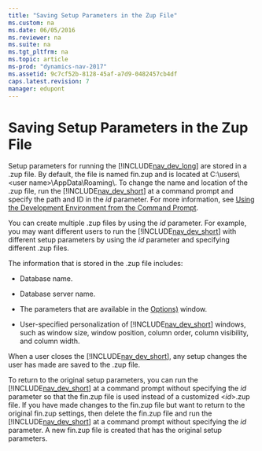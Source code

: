 ```yaml
---
title: "Saving Setup Parameters in the Zup File"
ms.custom: na
ms.date: 06/05/2016
ms.reviewer: na
ms.suite: na
ms.tgt_pltfrm: na
ms.topic: article
ms-prod: "dynamics-nav-2017"
ms.assetid: 9c7cf52b-8128-45af-a7d9-0482457cb4df
caps.latest.revision: 7
manager: edupont
---
```

# Saving Setup Parameters in the Zup File
Setup parameters for running the [!INCLUDE[nav_dev_long](includes/nav_dev_long_md.md)] are stored in a .zup file. By default, the file is named fin.zup and is located at C:\\users\\\<user name>\\AppData\\Roaming\\. To change the name and location of the .zup file, run the [!INCLUDE[nav_dev_short](includes/nav_dev_short_md.md)] at a command prompt and specify the path and ID in the *id* parameter. For more information, see [Using the Development Environment from the Command Prompt](Using-the-Development-Environment-from-the-Command-Prompt.md).  
  
 You can create multiple .zup files by using the *id* parameter. For example, you may want different users to run the [!INCLUDE[nav_dev_short](includes/nav_dev_short_md.md)] with different setup parameters by using the *id* parameter and specifying different .zup files.  
  
 The information that is stored in the .zup file includes:  
  
-   Database name.  
  
-   Database server name.  
  
-   The parameters that are available in the [Options)](uiref/-$-S_2355-Options-$-.md) window.  
  
-   User-specified personalization of [!INCLUDE[nav_dev_short](includes/nav_dev_short_md.md)] windows, such as window size, window position, column order, column visibility, and column width.  
  
 When a user closes the [!INCLUDE[nav_dev_short](includes/nav_dev_short_md.md)], any setup changes the user has made are saved to the .zup file.  
  
 To return to the original setup parameters, you can run the [!INCLUDE[nav_dev_short](includes/nav_dev_short_md.md)] at a command prompt without specifying the *id* parameter so that the fin.zup file is used instead of a customized \<*id*>.zup file. If you have made changes to the fin.zup file but want to return to the original fin.zup settings, then delete the fin.zup file and run the [!INCLUDE[nav_dev_short](includes/nav_dev_short_md.md)] at a command prompt without specifying the *id* parameter. A new fin.zup file is created that has the original setup parameters.